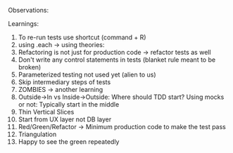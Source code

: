 Observations:

Learnings:
1. To re-run tests use shortcut (command + R)
2. using .each -> using theories: 
3. Refactoring is not just for production code -> refactor tests as well
4. Don't write any control statements in tests (blanket rule meant to be broken)
5. Parameterized testing not used yet (alien to us)
6. Skip intermediary steps of tests
7. ZOMBIES -> another learning
8. Outside->In vs Inside->Outside: Where should TDD start? Using mocks or not: Typically start in the middle
9. Thin Vertical Slices
10. Start from UX layer not DB layer
11. Red/Green/Refactor -> Minimum production code to make the test pass
12. Triangulation
13. Happy to see the green repeatedly